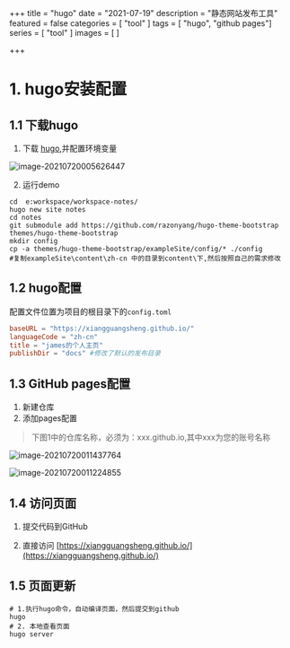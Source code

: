 +++
title = "hugo"
date = "2021-07-19"
description = "静态网站发布工具"
featured = false
categories = [
  "tool"
]
tags = [
  "hugo", "github pages"]
series = [
  "tool"
]
images = [
]

+++



# 1. hugo安装配置

## 1.1 下载hugo

1. 下载  [hugo]( https://github.com/gohugoio/hugo/releases),并配置环境变量

  ![image-20210720005626447](http://qiniu.anideal.site/img/image-20210720005626447.png)
  
  2. 运行demo
  
  ``` shell
  cd  e:workspace/workspace-notes/
  hugo new site notes
  cd notes
  git submodule add https://github.com/razonyang/hugo-theme-bootstrap themes/hugo-theme-bootstrap
  mkdir config
  cp -a themes/hugo-theme-bootstrap/exampleSite/config/* ./config
  #复制exampleSite\content\zh-cn 中的目录到content\下,然后按照自己的需求修改
  ```
  
  ## 1.2 hugo配置
  
  配置文件位置为项目的根目录下的`config.toml`
  
  ``` toml
  baseURL = "https://xiangguangsheng.github.io/"
  languageCode = "zh-cn"
  title = "james的个人主页"
  publishDir = "docs" #修改了默认的发布目录
  ```
  
  ## 1.3 GitHub pages配置
  
  1. 新建仓库
  2. 添加pages配置
  
  > 下图1中的仓库名称，必须为：xxx.github.io,其中xxx为您的账号名称
  
  ![image-20210720011437764](http://qiniu.anideal.site/img/image-20210720011437764.png)
  
  ![image-20210720011224855](http://qiniu.anideal.site/img/image-20210720011224855.png)
  
   

##  1.4 访问页面

1. 提交代码到GitHub

2. 直接访问 [https://xiangguangsheng.github.io/](https://xiangguangsheng.github.io/)

## 1.5 页面更新

```shell
# 1.执行hugo命令，自动编译页面，然后提交到github
hugo
# 2. 本地查看页面
hugo server

```

